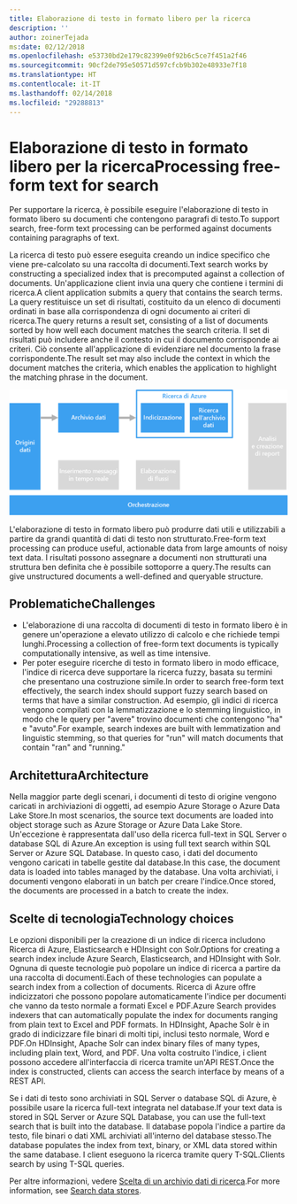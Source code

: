```yaml
---
title: Elaborazione di testo in formato libero per la ricerca
description: ''
author: zoinerTejada
ms:date: 02/12/2018
ms.openlocfilehash: e53730bd2e179c82399e0f92b6c5ce7f451a2f46
ms.sourcegitcommit: 90cf2de795e50571d597cfcb9b302e48933e7f18
ms.translationtype: HT
ms.contentlocale: it-IT
ms.lasthandoff: 02/14/2018
ms.locfileid: "29288813"
---
```

# <a name="processing-free-form-text-for-search"></a><span data-ttu-id="407ae-102">Elaborazione di testo in formato libero per la ricerca</span><span class="sxs-lookup"><span data-stu-id="407ae-102">Processing free-form text for search</span></span>

<span data-ttu-id="407ae-103">Per supportare la ricerca, è possibile eseguire l'elaborazione di testo in formato libero su documenti che contengono paragrafi di testo.</span><span class="sxs-lookup"><span data-stu-id="407ae-103">To support search, free-form text processing can be performed against documents containing paragraphs of text.</span></span>

<span data-ttu-id="407ae-104">La ricerca di testo può essere eseguita creando un indice specifico che viene pre-calcolato su una raccolta di documenti.</span><span class="sxs-lookup"><span data-stu-id="407ae-104">Text search works by constructing a specialized index that is precomputed against a collection of documents.</span></span> <span data-ttu-id="407ae-105">Un'applicazione client invia una query che contiene i termini di ricerca.</span><span class="sxs-lookup"><span data-stu-id="407ae-105">A client application submits a query that contains the search terms.</span></span> <span data-ttu-id="407ae-106">La query restituisce un set di risultati, costituito da un elenco di documenti ordinati in base alla corrispondenza di ogni documento ai criteri di ricerca.</span><span class="sxs-lookup"><span data-stu-id="407ae-106">The query returns a result set, consisting of a list of documents sorted by how well each document matches the search criteria.</span></span> <span data-ttu-id="407ae-107">Il set di risultati può includere anche il contesto in cui il documento corrisponde ai criteri. Ciò consente all'applicazione di evidenziare nel documento la frase corrispondente.</span><span class="sxs-lookup"><span data-stu-id="407ae-107">The result set may also include the context in which the document matches the criteria, which enables the application to highlight the matching phrase in the document.</span></span> 

![](./images/search-pipeline.png)

<span data-ttu-id="407ae-108">L'elaborazione di testo in formato libero può produrre dati utili e utilizzabili a partire da grandi quantità di dati di testo non strutturato.</span><span class="sxs-lookup"><span data-stu-id="407ae-108">Free-form text processing can produce useful, actionable data from large amounts of noisy text data.</span></span> <span data-ttu-id="407ae-109">I risultati possono assegnare a documenti non strutturati una struttura ben definita che è possibile sottoporre a query.</span><span class="sxs-lookup"><span data-stu-id="407ae-109">The results can give unstructured documents a well-defined and queryable structure.</span></span>


## <a name="challenges"></a><span data-ttu-id="407ae-110">Problematiche</span><span class="sxs-lookup"><span data-stu-id="407ae-110">Challenges</span></span>

- <span data-ttu-id="407ae-111">L'elaborazione di una raccolta di documenti di testo in formato libero è in genere un'operazione a elevato utilizzo di calcolo e che richiede tempi lunghi.</span><span class="sxs-lookup"><span data-stu-id="407ae-111">Processing a collection of free-form text documents is typically computationally intensive, as well as time intensive.</span></span>
- <span data-ttu-id="407ae-112">Per poter eseguire ricerche di testo in formato libero in modo efficace, l'indice di ricerca deve supportare la ricerca fuzzy, basata su termini che presentano una costruzione simile.</span><span class="sxs-lookup"><span data-stu-id="407ae-112">In order to search free-form text effectively, the search index should support fuzzy search based on terms that have a similar construction.</span></span> <span data-ttu-id="407ae-113">Ad esempio, gli indici di ricerca vengono compilati con la lemmatizzazione e lo stemming linguistico, in modo che le query per "avere" trovino documenti che contengono "ha" e "avuto".</span><span class="sxs-lookup"><span data-stu-id="407ae-113">For example, search indexes are built with lemmatization and linguistic stemming, so that queries for "run" will match documents that contain "ran" and "running."</span></span>

## <a name="architecture"></a><span data-ttu-id="407ae-114">Architettura</span><span class="sxs-lookup"><span data-stu-id="407ae-114">Architecture</span></span>

<span data-ttu-id="407ae-115">Nella maggior parte degli scenari, i documenti di testo di origine vengono caricati in archiviazioni di oggetti, ad esempio Azure Storage o Azure Data Lake Store.</span><span class="sxs-lookup"><span data-stu-id="407ae-115">In most scenarios, the source text documents are loaded into object storage such as Azure Storage or Azure Data Lake Store.</span></span> <span data-ttu-id="407ae-116">Un'eccezione è rappresentata dall'uso della ricerca full-text in SQL Server o database SQL di Azure.</span><span class="sxs-lookup"><span data-stu-id="407ae-116">An exception is using full text search within SQL Server or Azure SQL Database.</span></span> <span data-ttu-id="407ae-117">In questo caso, i dati del documento vengono caricati in tabelle gestite dal database.</span><span class="sxs-lookup"><span data-stu-id="407ae-117">In this case, the document data is loaded into tables managed by the database.</span></span> <span data-ttu-id="407ae-118">Una volta archiviati, i documenti vengono elaborati in un batch per creare l'indice.</span><span class="sxs-lookup"><span data-stu-id="407ae-118">Once stored, the documents are processed in a batch to create the index.</span></span>

## <a name="technology-choices"></a><span data-ttu-id="407ae-119">Scelte di tecnologia</span><span class="sxs-lookup"><span data-stu-id="407ae-119">Technology choices</span></span>

<span data-ttu-id="407ae-120">Le opzioni disponibili per la creazione di un indice di ricerca includono Ricerca di Azure, Elasticsearch e HDInsight con Solr.</span><span class="sxs-lookup"><span data-stu-id="407ae-120">Options for creating a search index include Azure Search, Elasticsearch, and HDInsight with Solr.</span></span> <span data-ttu-id="407ae-121">Ognuna di queste tecnologie può popolare un indice di ricerca a partire da una raccolta di documenti.</span><span class="sxs-lookup"><span data-stu-id="407ae-121">Each of these technologies can populate a search index from a collection of documents.</span></span> <span data-ttu-id="407ae-122">Ricerca di Azure offre indicizzatori che possono popolare automaticamente l'indice per documenti che vanno da testo normale a formati Excel e PDF.</span><span class="sxs-lookup"><span data-stu-id="407ae-122">Azure Search provides indexers that can automatically populate the index for documents ranging from plain text to Excel and PDF formats.</span></span> <span data-ttu-id="407ae-123">In HDInsight, Apache Solr è in grado di indicizzare file binari di molti tipi, inclusi testo normale, Word e PDF.</span><span class="sxs-lookup"><span data-stu-id="407ae-123">On HDInsight, Apache Solr can index binary files of many types, including plain text, Word, and PDF.</span></span> <span data-ttu-id="407ae-124">Una volta costruito l'indice, i client possono accedere all'interfaccia di ricerca tramite un'API REST.</span><span class="sxs-lookup"><span data-stu-id="407ae-124">Once the index is constructed, clients can access the search interface by means of a REST API.</span></span> 

<span data-ttu-id="407ae-125">Se i dati di testo sono archiviati in SQL Server o database SQL di Azure, è possibile usare la ricerca full-text integrata nel database.</span><span class="sxs-lookup"><span data-stu-id="407ae-125">If your text data is stored in SQL Server or Azure SQL Database, you can use the full-text search that is built into the database.</span></span> <span data-ttu-id="407ae-126">Il database popola l'indice a partire da testo, file binari o dati XML archiviati all'interno del database stesso.</span><span class="sxs-lookup"><span data-stu-id="407ae-126">The database populates the index from text, binary, or XML data stored within the same database.</span></span> <span data-ttu-id="407ae-127">I client eseguono la ricerca tramite query T-SQL.</span><span class="sxs-lookup"><span data-stu-id="407ae-127">Clients search by using T-SQL queries.</span></span> 

<span data-ttu-id="407ae-128">Per altre informazioni, vedere [Scelta di un archivio dati di ricerca](../technology-choices/search-options.md).</span><span class="sxs-lookup"><span data-stu-id="407ae-128">For more information, see [Search data stores](../technology-choices/search-options.md).</span></span>
